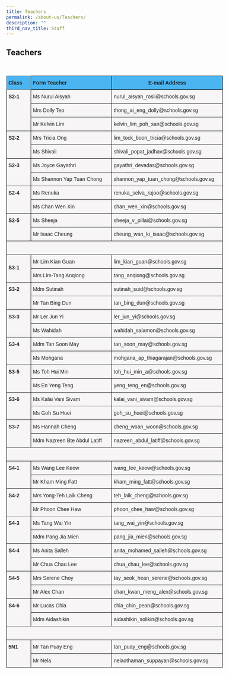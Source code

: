 ```yaml
---
title: Teachers
permalink: /about-us/Teachers/
description: ""
third_nav_title: Staff
---
```


## Teachers
<br>
<style type="text/css">
.tg  {border-collapse:collapse;border-spacing:0;}
.tg td{border-color:black;border-style:solid;border-width:1px;font-family:Arial, sans-serif;font-size:14px;
  overflow:hidden;padding:10px 5px;word-break:normal;}
.tg th{border-color:black;border-style:solid;border-width:1px;font-family:Arial, sans-serif;font-size:14px;
  font-weight:normal;overflow:hidden;padding:10px 5px;word-break:normal;}
.tg .tg-wm03{background-color:#F7F5F5;color:#222;text-align:left;vertical-align:middle}
.tg .tg-zgv1{background-color:#F7F5F5;color:#222;text-align:left;vertical-align:top}
.tg .tg-u38n{background-color:#4BB5F2;border-color:inherit;color:#222;font-weight:bold;text-align:left;vertical-align:top}
.tg .tg-zxzo{background-color:#4BB5F2;color:#222;font-weight:bold;text-align:left;vertical-align:top}
.tg .tg-w7xe{background-color:#4BB5F2;color:#222;font-weight:bold;text-align:center;vertical-align:top}
.tg .tg-q9wy{background-color:#F7F5F5;color:#222;font-weight:bold;text-align:left;vertical-align:top}
</style>
<table class="tg" style="undefined;table-layout: fixed; width: 584px">
<colgroup>
<col style="width: 66px">
<col style="width: 219px">
<col style="width: 299px">
</colgroup>
<thead>
  <tr>
    <th class="tg-u38n"><span style="font-weight:bold">Class</span></th>
    <th class="tg-zxzo"><span style="font-weight:bold">Form Teacher</span></th>
    <th class="tg-w7xe"><span style="font-weight:bold">E-mail Address</span></th>
  </tr>
</thead>
<tbody>
  <tr>
    <td class="tg-q9wy" rowspan="3"><span style="font-weight:bold">S2‐1</span></td>
    <td class="tg-zgv1">Ms Nurul Aisyah</td>
    <td class="tg-zgv1">nurul_aisyah_rosli@schools.gov.sg</td>
  </tr>
  <tr>
    <td class="tg-zgv1">Mrs Dolly Teo</td>
    <td class="tg-zgv1">thong_ai_eng_dolly@schools.gov.sg</td>
  </tr>
  <tr>
    <td class="tg-wm03"><span style="background-color:#F7F5F5">Mr Kelvin Lim </span></td>
    <td class="tg-wm03"><span style="background-color:#F7F5F5">kelvin_lim_poh_san@schools.gov.sg</span></td>
  </tr>
  <tr>
    <td class="tg-q9wy" rowspan="2"><span style="font-weight:bold">S2‐2</span></td>
    <td class="tg-zgv1">Mrs Tricia Ong</td>
    <td class="tg-zgv1">lim_tock_boon_tricia@schools.gov.sg</td>
  </tr>
  <tr>
    <td class="tg-zgv1">Ms Shivali</td>
    <td class="tg-zgv1">shivali_popat_jadhav@schools.gov.sg</td>
  </tr>
  <tr>
    <td class="tg-q9wy" rowspan="2"><span style="font-weight:bold">S2‐3</span></td>
    <td class="tg-zgv1">Ms Joyce Gayathri</td>
    <td class="tg-zgv1">gayathri_devadas@schools.gov.sg</td>
  </tr>
  <tr>
    <td class="tg-zgv1">Ms Shannon Yap Tuan Chong</td>
    <td class="tg-zgv1">shannon_yap_tuan_chong@schools.gov.sg</td>
  </tr>
  <tr>
    <td class="tg-q9wy" rowspan="2"><span style="font-weight:bold">S2‐4</span></td>
    <td class="tg-zgv1">Ms Renuka</td>
    <td class="tg-zgv1">renuka_selva_rajoo@schools.gov.sg</td>
  </tr>
  <tr>
    <td class="tg-zgv1">Ms Chan Wen Xin</td>
    <td class="tg-zgv1">chan_wen_xin@schools.gov.sg</td>
  </tr>
  <tr>
    <td class="tg-q9wy" rowspan="2"><span style="font-weight:bold">S2‐5</span></td>
    <td class="tg-zgv1">Ms Sheeja</td>
    <td class="tg-zgv1">sheeja_v_pillai@schools.gov.sg</td>
  </tr>
  <tr>
    <td class="tg-zgv1">Mr Isaac Cheung</td>
    <td class="tg-zgv1">cheung_wan_ki_isaac@schools.gov.sg</td>
  </tr>
  <tr>
    <td class="tg-wm03" colspan="3"><span style="background-color:#F7F5F5"> &nbsp;&nbsp;</span></td>
  </tr>
  <tr>
    <td class="tg-q9wy" rowspan="2"><span style="font-weight:bold"> </span><br><span style="font-weight:bold">S3‐1</span></td>
    <td class="tg-zgv1">Mr Lim Kian Guan</td>
    <td class="tg-zgv1">lim_kian_guan@schools.gov.sg</td>
  </tr>
  <tr>
    <td class="tg-zgv1">Mrs Lim‐Tang Anqiong</td>
    <td class="tg-zgv1">tang_anqiong@schools.gov.sg</td>
  </tr>
  <tr>
    <td class="tg-q9wy" rowspan="2"><span style="font-weight:bold">S3‐2</span></td>
    <td class="tg-zgv1">Mdm Sutinah</td>
    <td class="tg-zgv1">sutinah_suid@schools.gov.sg</td>
  </tr>
  <tr>
    <td class="tg-zgv1">Mr Tan Bing Dun</td>
    <td class="tg-zgv1">tan_bing_dun@schools.gov.sg</td>
  </tr>
  <tr>
    <td class="tg-q9wy" rowspan="2"><span style="font-weight:bold">S3‐3</span></td>
    <td class="tg-zgv1">Mr Ler Jun Yi</td>
    <td class="tg-zgv1">ler_jun_yi@schools.gov.sg</td>
  </tr>
  <tr>
    <td class="tg-wm03"><span style="background-color:#F7F5F5">Ms Wahidah</span></td>
    <td class="tg-wm03"><span style="background-color:#F7F5F5">wahidah_salamon@schools.gov.sg</span></td>
  </tr>
  <tr>
    <td class="tg-q9wy" rowspan="2"><span style="font-weight:bold">S3‐4</span></td>
    <td class="tg-zgv1">Mdm Tan Soon May</td>
    <td class="tg-zgv1">tan_soon_may@schools.gov.sg</td>
  </tr>
  <tr>
    <td class="tg-zgv1">Ms Mohgana</td>
    <td class="tg-zgv1">mohgana_ap_thiagarajan@schools.gov.sg</td>
  </tr>
  <tr>
    <td class="tg-q9wy" rowspan="2"><span style="font-weight:bold">S3‐5</span></td>
    <td class="tg-zgv1">Ms Toh Hui Min</td>
    <td class="tg-zgv1">toh_hui_min_a@schools.gov.sg</td>
  </tr>
  <tr>
    <td class="tg-zgv1">Ms En Yeng Teng</td>
    <td class="tg-zgv1">yeng_teng_en@schools.gov.sg</td>
  </tr>
  <tr>
    <td class="tg-q9wy" rowspan="2"><span style="font-weight:bold">S3‐6</span></td>
    <td class="tg-zgv1">Ms Kalai Vani Sivam</td>
    <td class="tg-zgv1">kalai_vani_sivam@schools.gov.sg</td>
  </tr>
  <tr>
    <td class="tg-zgv1">Ms Goh Su Huei</td>
    <td class="tg-zgv1">goh_su_huei@schools.gov.sg</td>
  </tr>
  <tr>
    <td class="tg-q9wy" rowspan="2"><span style="font-weight:bold">S3‐7</span></td>
    <td class="tg-zgv1">Ms Hannah Cheng</td>
    <td class="tg-zgv1">cheng_woan_woon@schools.gov.sg</td>
  </tr>
  <tr>
    <td class="tg-zgv1">Mdm Nazreen Bte Abdul Latiff</td>
    <td class="tg-zgv1">nazreen_abdul_latiff@schools.gov.sg</td>
  </tr>
  <tr>
    <td class="tg-wm03" colspan="3"><span style="background-color:#F7F5F5"> &nbsp;&nbsp;</span></td>
  </tr>
  <tr>
    <td class="tg-q9wy" rowspan="2"><span style="font-weight:bold">S4‐1</span></td>
    <td class="tg-zgv1">Ms Wang Lee Keow</td>
    <td class="tg-zgv1">wang_lee_keow@schools.gov.sg</td>
  </tr>
  <tr>
    <td class="tg-zgv1">Mr Kham Ming Fatt</td>
    <td class="tg-zgv1">kham_ming_fatt@schools.gov.sg</td>
  </tr>
  <tr>
    <td class="tg-q9wy" rowspan="2"><span style="font-weight:bold">S4‐2</span></td>
    <td class="tg-zgv1">Mrs Yong‐Teh Laik Cheng</td>
    <td class="tg-zgv1">teh_laik_cheng@schools.gov.sg</td>
  </tr>
  <tr>
    <td class="tg-zgv1">Mr Phoon Chee Haw</td>
    <td class="tg-zgv1">phoon_chee_haw@schools.gov.sg</td>
  </tr>
  <tr>
    <td class="tg-q9wy" rowspan="2"><span style="font-weight:bold">S4‐3</span></td>
    <td class="tg-zgv1">Ms Tang Wai Yin</td>
    <td class="tg-zgv1">tang_wai_yin@schools.gov.sg</td>
  </tr>
  <tr>
    <td class="tg-zgv1">Mdm Pang Jia Mien</td>
    <td class="tg-zgv1">pang_jia_mien@schools.gov.sg</td>
  </tr>
  <tr>
    <td class="tg-q9wy" rowspan="2"><span style="font-weight:bold">S4‐4</span></td>
    <td class="tg-zgv1">Ms Anita Salleh</td>
    <td class="tg-zgv1">anita_mohamed_salleh@schools.gov.sg</td>
  </tr>
  <tr>
    <td class="tg-zgv1">Mr Chua Chau Lee</td>
    <td class="tg-zgv1">chua_chau_lee@schools.gov.sg</td>
  </tr>
  <tr>
    <td class="tg-q9wy" rowspan="2"><span style="font-weight:bold">S4‐5</span></td>
    <td class="tg-zgv1">Mrs Serene Choy</td>
    <td class="tg-zgv1">tay_seok_hean_serene@schools.gov.sg</td>
  </tr>
  <tr>
    <td class="tg-zgv1">Mr Alex Chan</td>
    <td class="tg-zgv1">chan_kwan_meng_alex@schools.gov.sg</td>
  </tr>
  <tr>
    <td class="tg-q9wy" rowspan="2"><span style="font-weight:bold">S4‐6</span></td>
    <td class="tg-zgv1">Mr Lucas Chia</td>
    <td class="tg-zgv1">chia_chin_pean@schools.gov.sg</td>
  </tr>
  <tr>
    <td class="tg-zgv1">Mdm Aidashikin</td>
    <td class="tg-zgv1">aidashikin_solikin@schools.gov.sg</td>
  </tr>
  <tr>
    <td class="tg-wm03" colspan="3"><span style="background-color:#F7F5F5"> &nbsp;&nbsp;</span></td>
  </tr>
  <tr>
    <td class="tg-q9wy" rowspan="2"><span style="font-weight:bold">5N1</span></td>
    <td class="tg-wm03"><span style="background-color:#F7F5F5">Mr Tan Puay Eng</span></td>
    <td class="tg-wm03"><span style="background-color:#F7F5F5">tan_puay_eng@schools.gov.sg</span></td>
  </tr>
  <tr>
    <td class="tg-zgv1">Mr Nela</td>
    <td class="tg-zgv1">nelaothaman_suppayan@schools.gov.sg</td>
  </tr>
</tbody>
</table>